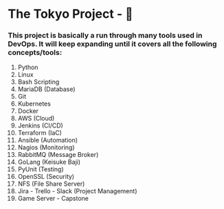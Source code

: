 # The Tokyo Project - 🗼

### This project is basically a run through many tools used in DevOps. It will keep expanding until it covers all the following concepts/tools:

1. Python
2. Linux
3. Bash Scripting
4. MariaDB (Database)
5. Git
6. Kubernetes
7. Docker
8. AWS (Cloud)
9. Jenkins (CI/CD)
10. Terraform (IaC)
11. Ansible (Automation)
12. Nagios (Monitoring)
13. RabbitMQ (Message Broker)
14. GoLang (Keisuke Baji)
15. PyUnit (Testing)
16. OpenSSL (Security)
17. NFS (File Share Server)
18. Jira - Trello - Slack (Project Management)
19. Game Server - Capstone

